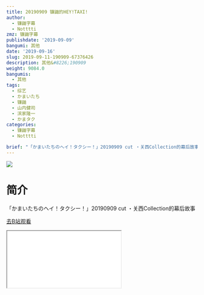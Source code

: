 ```yaml
---
title: 20190909 镰鼬的HEY!TAXI!
author:
  - 镰鼬字幕
  - Notttti
zmz: 镰鼬字幕
publishdate: '2019-09-09'
bangumi: 其他
date: '2019-09-16'
slug: 2019-09-11-190909-67376426
description: 其他&#8226;190909
weight: 9084.0
bangumis:
  - 其他
tags:
  - 综艺
  - かまいたち
  - 镰鼬
  - 山内健司
  - 滨家隆一
  - かまタク
categories:
  - 镰鼬字幕
  - Notttti

brief: "「かまいたちのヘイ！タクシー！」20190909 cut ・关西Collection的幕后故事"
---
```

![](https://raw.githubusercontent.com/tcgriffith/owaraisite/master/static/tmpimg/3685617ca2a2346e78ef4739f5c15b76b3ec726c.jpg.480.jpg)
# 简介  
「かまいたちのヘイ！タクシー！」20190909 cut
・关西Collection的幕后故事  

[去B站观看](https://www.bilibili.com/video/av67376426/)
<div class ="resp-container"><iframe class="testiframe" src="//player.bilibili.com/player.html?aid=67376426"", scrolling="no", allowfullscreen="true" > </iframe></div> 
